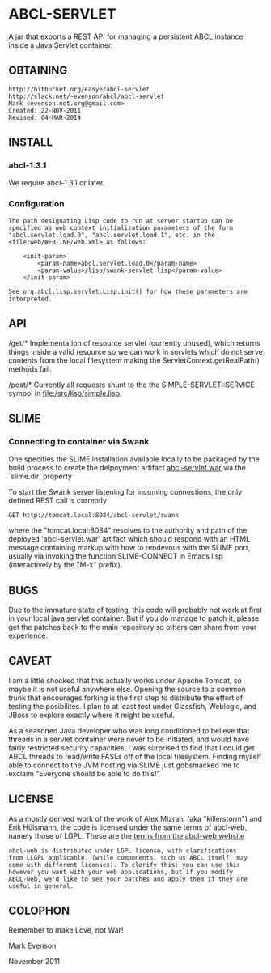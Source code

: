 # ABCL-SERVLET

A jar that exports a REST API for managing a persistent ABCL instance
inside a Java Servlet container.

## OBTAINING

    http://bitbucket.org/easye/abcl-servlet
    http://slack.net/~evenson/abcl/abcl-servlet
    Mark <evenson.not.org@gmail.com>
    Created: 22-NOV-2011
    Revised: 04-MAR-2014

##  INSTALL

### abcl-1.3.1

We require abcl-1.3.1 or later.

### Configuration

    The path designating Lisp code to run at server startup can be
    specified as web context initialization parameters of the form
    "abcl.servlet.load.0", "abcl.servlet.load.1", etc. in the
    <file:web/WEB-INF/web.xml> as follows:

        <init-param>
            <param-name>abcl.servlet.load.0</param-name>
            <param-value>/lisp/swank-servlet.lisp</param-value>
        </init-param>

    See org.abcl.lisp.servlet.Lisp.init() for how these parameters are
    interpreted.

## API


/get/*
  Implementation of resource servlet (currently unused), which
  returns things inside a valid resource so we can work in servlets
  which do not serve contents from the local filesystem making the
  ServletContext.getRealPath() methods fail.

/post/*
  Currently all requests shunt to the the SIMPLE-SERVLET::SERVICE symbol in
  <file:/src/lisp/simple.lisp>.

##  SLIME

### Connecting to container via Swank
One specifies the SLIME installation available locally to be packaged
by the build process to create the delpoyment artifact
[abcl-servlet.war](dist/abcl-servlet.war) via the `slime.dir' property

To start the Swank server listening for incoming connections, the only
defined REST call is currently
  
    GET http://tomcat.local:8084/abcl-servlet/swank
    
where the "tomcat.local:8084" resolves to the authority and path of
the deployed 'abcl-servlet.war' artifact which should respond with an
HTML message containing markup with how to rendevous with the SLIME
port, usually via invoking the function SLIME-CONNECT in Emacs lisp
(interactively by the "M-x" prefix).


## BUGS

Due to the immature state of testing, this code will probably not work
at first in your local java servlet container.  But if you do manage
to patch it, please get the patches back to the main repository so
others can share from your experience.

## CAVEAT

I am a little shocked that this actually works under Apache Tomcat, so
maybe it is not useful anywhere else.  Opening the source to a common
trunk that encourages forking is the first step to distribute the
effort of testing the posibilites. I plan to at least test under
Glassfish, Weblogic, and JBoss to explore exactly where it might be
useful. 

As a seasoned Java developer who was long conditioned to believe that
threads in a servlet container were never to be initiated, and would
have fairly restricted security capacities, I was surprised to find
that I could get ABCL threads to read/write FASLs off of the local
filesystem.  Finding myself able to connect to the JVM hosting via
SLIME just gobsmacked me to exclaim "Everyone should be able to do
this!"

## LICENSE

As a mostly derived work of the work of Alex Mizrahi (aka
"killerstorm") and Erik Hülsmann, the code is licensed under the same
terms of abcl-web, namely those of LGPL.  These are the
[terms from the abcl-web website](http://abcl-web.sourceforge.net/#License)

    abcl-web is distributed under LGPL license, with clarifications
    from LLGPL applicable. (while components, such us ABCL itself, may
    come with different licenses). To clarify this: you can use this
    however you want with your web applications, but if you modify
    ABCL-web, we'd like to see your patches and apply them if they are
    useful in general.
    
## COLOPHON    

Remember to make Love, not War!
 
Mark Evenson

November 2011

 


